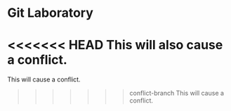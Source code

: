 # Git Laboratory
<<<<<<< HEAD
This will also cause a conflict.
=======
This will cause a conflict.
>>>>>>> conflict-branch
This will cause a conflict.
